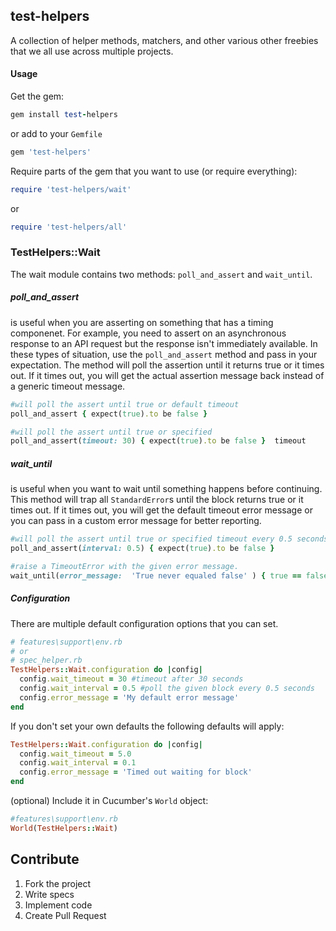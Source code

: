 test-helpers
---------------

A collection of helper methods, matchers, and other various other freebies that we all use across multiple projects.

#### Usage

Get the gem:

```ruby
gem install test-helpers
```

or add to your ```Gemfile```

```ruby
gem 'test-helpers'
```

Require parts of the gem that you want to use (or require everything):
```ruby
require 'test-helpers/wait'
```
or
```ruby
require 'test-helpers/all'
```

### TestHelpers::Wait
The wait module contains two methods:  ```poll_and_assert``` and ```wait_until```.  

##### poll_and_assert
is useful when you are asserting on something that has a timing componenet.  For example, you need to assert on an asynchronous response to an API request but the response isn't immediately available.  In these types of situation, use the ```poll_and_assert``` method and pass in your expectation.  The method will poll the assertion until it returns true or it times out.  If it times out, you will get the actual assertion message back instead of a generic timeout message.

```ruby
#will poll the assert until true or default timeout
poll_and_assert { expect(true).to be false } 
```

```ruby
#will poll the assert until true or specified
poll_and_assert(timeout: 30) { expect(true).to be false }  timeout
```

##### wait_until
is useful when you want to wait until something happens before continuing.  This method will trap all ```StandardError```s until the block returns true or it times out.  If it times out, you will get the default timeout error message or you can pass in a custom error message for better reporting.

```ruby
#will poll the assert until true or specified timeout every 0.5 seconds
poll_and_assert(interval: 0.5) { expect(true).to be false } 
```

```ruby
#raise a TimeoutError with the given error message.
wait_until(error_message:  'True never equaled false' ) { true == false } 
```

##### Configuration

There are multiple default configuration options that you can set.

```ruby
# features\support\env.rb
# or
# spec_helper.rb
TestHelpers::Wait.configuration do |config|
  config.wait_timeout = 30 #timeout after 30 seconds
  config.wait_interval = 0.5 #poll the given block every 0.5 seconds
  config.error_message = 'My default error message'
end
```

If you don't set your own defaults the following defaults will apply:
```ruby
TestHelpers::Wait.configuration do |config|
  config.wait_timeout = 5.0
  config.wait_interval = 0.1
  config.error_message = 'Timed out waiting for block'
end
```

(optional) Include it in Cucumber's ```World``` object:
```ruby
#features\support\env.rb
World(TestHelpers::Wait)
```

Contribute
--------------
1. Fork the project
2. Write specs
3. Implement code
4. Create Pull Request
